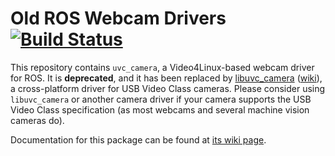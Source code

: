 Old ROS Webcam Drivers [![Build Status](https://travis-ci.org/ros-drivers/camera_umd.svg?branch=kinetic-devel)](https://travis-ci.org/ros-drivers/camera_umd)
======================

This repository contains `uvc_camera`, a Video4Linux-based webcam driver for ROS. It is **deprecated**,
and it has been replaced by [libuvc_camera](https://github.com/ktossell/libuvc_ros) ([wiki](http://wiki.ros.org/libuvc_camera)), a cross-platform driver
for USB Video Class cameras. Please consider using `libuvc_camera` or another camera driver if your camera
supports the USB Video Class specification (as most webcams and several machine vision cameras do).

Documentation for this package can be found at [its wiki page](http://wiki.ros.org/uvc_camera).
